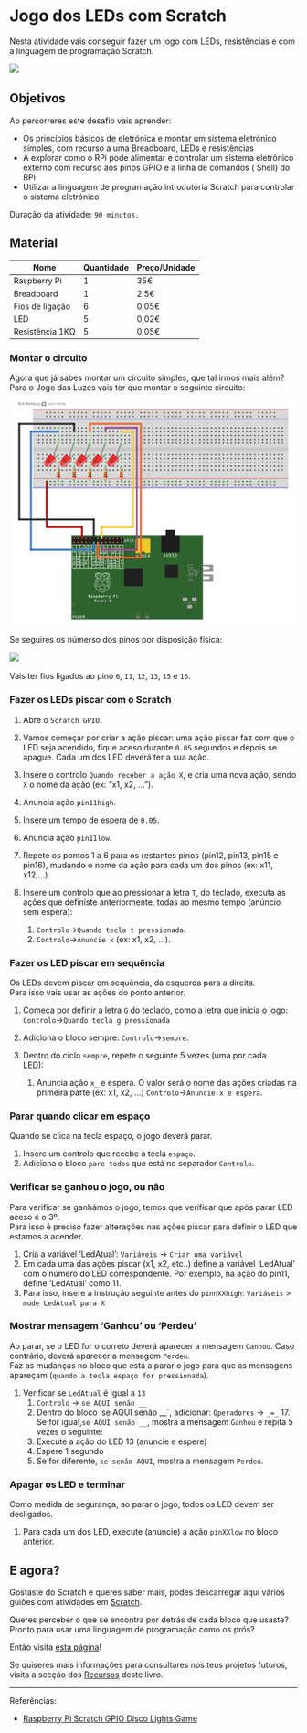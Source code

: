 # Jogo dos LEDs com Scratch

Nesta atividade vais conseguir fazer um jogo com LEDs, resistências e com a linguagem de programação Scratch.

![](http://1.bp.blogspot.com/-OiSx4oIajb8/UWGSDshhp1I/AAAAAAAAAdk/1aGmQQwxXb0/s1600/IMAG0552.jpg)

## Objetivos

Ao percorreres este desafio vais aprender:

* Os princípios básicos de eletrónica e montar um sistema eletrónico simples, com recurso a uma Breadboard, LEDs e resistências
* A explorar como o RPi pode alimentar e controlar um sistema eletrónico externo com recurso aos pinos GPIO e a linha de comandos \( Shell\) do RPi
* Utilizar a linguagem de programação introdutória Scratch para controlar o sistema eletrónico

Duração da atividade: `90 minutos.`

## Material

| Nome | Quantidade | Preço/Unidade |
| --- | --- | --- |
| Raspberry Pi | 1 | 35€ |
| Breadboard | 1 | 2,5€ |
| Fios de ligação | 6 | 0,05€ |
| LED | 5 | 0,02€ |
| Resistência 1KΩ | 5 | 0,05€ |

### Montar o circuito

Agora que já sabes montar um circuito simples, que tal irmos mais além? Para o Jogo das Luzes vais ter que montar o seguinte circuito:

![](/assets/jogo-leds.png)

Se seguires os númerso dos pinos por disposição física:

![](https://www.raspberrypi.org/learning/physical-computing-guide/images/physical-pin-numbers.png)

Vais ter fios ligados ao pino `6`, `11`, `12`, `13`, `15` e `16`.

### Fazer os LEDs piscar com o Scratch

1. Abre o `Scratch GPIO`.

2. Vamos começar por criar a ação piscar: uma ação piscar faz com que o LED seja acendido, fique aceso durante `0.05` segundos e depois se apague. Cada um dos LED deverá ter a sua ação.

3. Insere o controlo `Quando receber a ação X`, e cria uma nova ação, sendo `X` o nome da ação \(ex: “x1, x2, ...”\).

4. Anuncia ação `pin11high`.

5. Insere um tempo de espera de `0.05`.

6. Anuncia ação `pin11low`.

7. Repete os pontos 1 a 6 para os restantes pinos \(pin12, pin13, pin15 e pin16\), mudando o nome da ação para cada um dos pinos \(ex: x11, x12,...\)

8. Insere um controlo que ao pressionar a letra `T`, do teclado, executa as ações que definiste anteriormente, todas ao mesmo tempo \(anúncio sem espera\):

   1. `Controlo`-&gt;`Quando tecla t pressionada`.
   2. `Controlo`-&gt;`Anuncie x` \(ex: x1, x2, ...\).

### Fazer os LED piscar em sequência

Os LEDs devem piscar em sequência, da esquerda para a direita.   
Para isso vais usar as ações do ponto anterior.

1. Começa por definir a letra `G` do teclado, como a letra que inicia o jogo: `Controlo`-&gt;`Quando tecla g pressionada`

2. Adiciona o bloco sempre: `Controlo`-&gt;`sempre`.

3. Dentro do ciclo `sempre`, repete o seguinte 5 vezes \(uma por cada  
   LED\):

   1. Anuncia ação `x_` e espera. O valor será o nome das ações criadas na primeira parte \(ex: x1, x2, ...\) `Controlo`-&gt;`Anuncie x e espera`.

### Parar quando clicar em espaço

Quando se clica na tecla espaço, o jogo deverá parar.

1. Insere um controlo que recebe a tecla `espaço`.
2. Adiciona o bloco `pare todos` que está no separador `Controlo`.

### Verificar se ganhou o jogo, ou não

Para verificar se ganhámos o jogo, temos que verificar que após parar LED aceso é o 3º.   
Para isso é preciso fazer alterações nas ações piscar para definir o LED que estamos a acender.

1. Cria a variável ‘LedAtual’:  `Variáveis` -&gt; `Criar uma variável`
2. Em cada uma das ações piscar \(x1, x2, etc..\) define a variável ‘LedAtual’ com o número do LED correspondente. Por exemplo, na ação do pin11, define ‘LedAtual’ como 11. 
3. Para isso, insere a instrução seguinte antes do `pinnXXhigh`: 
   `Variáveis` &gt; `mude LedAtual para X`

### Mostrar mensagem ‘Ganhou’ ou ‘Perdeu’

Ao parar, se o LED for o correto deverá aparecer a mensagem `Ganhou`. Caso contrário, deverá aparecer a mensagem `Perdeu`.   
Faz as mudanças no bloco que está a parar o jogo para que as mensagens apareçam \(`quando a tecla espaço for pressionada`\).

1. Verificar se `LedAtual` é igual a `13`
   1. `Controlo` -&gt; `se AQUI senão __`
   2. Dentro do bloco ‘se AQUI senão \_\_\`, adicionar:
      `Operadores` -&gt; `_=_` 17. Se for igual,`se AQUI senão __`, mostra a mensagem `Ganhou` e 
      repita 5 vezes o seguinte:
   3. Execute a ação do LED 13 \(anuncie e espere\)
   4. Espere 1 segundo
   5. Se for diferente, `se senão AQUI`, mostra a mensagem `Perdeu`.

### Apagar os LED e terminar

Como medida de segurança, ao parar o jogo, todos os LED devem ser desligados.

1. Para cada um dos LED, execute \(anuncie\) a ação `pinXXlow` no bloco anterior.

## E agora?

Gostaste do Scratch e queres saber mais, podes descarregar aqui vários guiões com atividades em [Scratch](https://docs.google.com/document/d/1clzD5LW0C8pvzM9sbRW5-1PzrYOPGpGlsa7r448uUJw/export?format=pdf).

Queres perceber o que se encontra por detrás de cada bloco que usaste?  
Pronto para usar uma linguagem de programação como os prós?

Então visita [esta página](https://hourofpython.trinket.io/from-blocks-to-code-with-trinket#/blocks/dragging-and-dropping)!

Se quiseres mais informações para consultares nos teus projetos futuros, visita a secção dos [Recursos](/recursos/recursos.md) deste livro.

---

Referências:

* [Raspberry Pi Scratch GPIO Disco Lights Game](http://pdwhomeautomation.blogspot.pt/2013/04/raspberry-pi-scratch-gpio-disco-lights.html)



